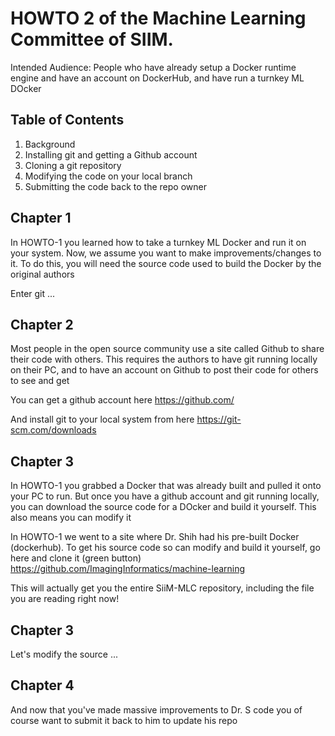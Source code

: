 # HOWTO 2 of the  Machine Learning Committee of SIIM. 

Intended Audience:
People who have already setup a Docker runtime engine and
have an account on DockerHub, and have run a turnkey ML
DOcker

 Table of Contents
--
1.  Background
1.  Installing git and getting a Github account
1. Cloning a git repository
1.  Modifying the code on your local branch
1.  Submitting the code back to the repo owner


Chapter 1
--
In HOWTO-1 you learned how to take a turnkey ML Docker 
and run it on your system. Now, we assume you want to make 
improvements/changes to it. To do this, you will need the source code
used to build the Docker by the original authors

Enter git ...


Chapter 2
--
Most people in the open source community use a site called Github
to share their code with others. This requires the authors to have
git running locally on their PC, and to have an account on Github to post
their code for others to see and get

You can get a github account here https://github.com/

And install git to your local system from here
https://git-scm.com/downloads



Chapter 3
--
In HOWTO-1 you grabbed a Docker that was already built and
pulled it onto your PC to run. But once you have a github account 
and git running locally, you can download the source code for a DOcker 
and build it yourself. This also means you can modify it 

In HOWTO-1 we went to a site where Dr. Shih had his pre-built Docker (dockerhub). 
To get his source code so can modify and build it yourself, go here and clone it (green button)
https://github.com/ImagingInformatics/machine-learning 

This will actually get you the entire SiiM-MLC repository, including the file you are reading right now!


Chapter 3
--
Let's modify the source ...



Chapter 4
--
And now that you've made massive improvements to Dr. S code
you of course want to submit it back to him to update his repo






